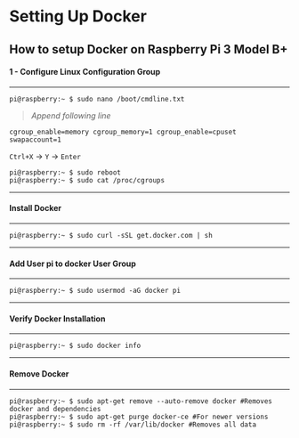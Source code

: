 # Setting Up Docker

## How to setup Docker on Raspberry Pi 3 Model B+

#### 1 - Configure Linux Configuration Group
---

```console
pi@raspberry:~ $ sudo nano /boot/cmdline.txt
```

> _Append following line_

```
cgroup_enable=memory cgroup_memory=1 cgroup_enable=cpuset swapaccount=1
```

`Ctrl+X` -> `Y` -> `Enter`

```console
pi@raspberry:~ $ sudo reboot
pi@raspberry:~ $ sudo cat /proc/cgroups
```

---
#### Install Docker
---

```console
pi@raspberry:~ $ sudo curl -sSL get.docker.com | sh
```

---
#### Add User pi to docker User Group
---
```console
pi@raspberry:~ $ sudo usermod -aG docker pi
```

---
#### Verify Docker Installation
---

```console
pi@raspberry:~ $ sudo docker info
```

---
#### Remove Docker
---
```console
pi@raspberry:~ $ sudo apt-get remove --auto-remove docker #Removes docker and dependencies
pi@raspberry:~ $ sudo apt-get purge docker-ce #For newer versions 
pi@raspberry:~ $ sudo rm -rf /var/lib/docker #Removes all data 
```
